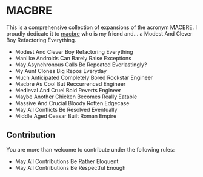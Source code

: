 # MACBRE

This is a comprehensive collection of expansions of the acronym MACBRE. I proudly dedicate it to [macbre](https://github.com/macbre) who is my friend and... a Modest And Clever Boy Refactoring Everything.

* Modest And Clever Boy Refactoring Everything
* Manlike Androids Can Barely Raise Exceptions
* May Asynchronous Calls Be Repeated Everlastingly?
* My Aunt Clones Big Repos Everyday
* Much Anticipated Completely Bored Rockstar Engineer
* Macbre As Cool But Reccurrenced Engineer
* Medieval And Cruel Bold Reverts Engineer
* Maybe Another Chicken Becomes Really Eatable
* Massive And Crucial Bloody Rotten Edgecase
* May All Conflicts Be Resolved Eventually
* Middle Aged Ceasar Built Roman Empire

## Contribution

You are more than welcome to contribute under the following rules:

* May All Contributions Be Rather Eloquent
* May All Contributions Be Respectful Enough

